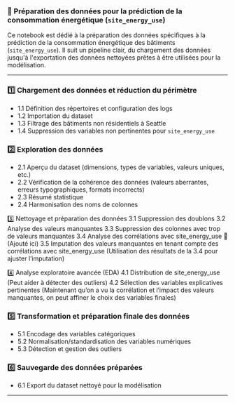 ### 📌 Préparation des données pour la prédiction de la consommation énergétique (`site_energy_use`)

Ce notebook est dédié à la préparation des données spécifiques à la prédiction de la consommation énergétique des bâtiments (`site_energy_use`). Il suit un pipeline clair, du chargement des données jusqu'à l'exportation des données nettoyées prêtes à être utilisées pour la modélisation.

---

### **1️⃣ Chargement des données et réduction du périmètre**
- 1.1 Définition des répertoires et configuration des logs
- 1.2 Importation du dataset
- 1.3 Filtrage des bâtiments non résidentiels à Seattle
- 1.4 Suppression des variables non pertinentes pour `site_energy_use`

### **2️⃣ Exploration des données**
- 2.1 Aperçu du dataset (dimensions, types de variables, valeurs uniques, etc.)
- 2.2 Vérification de la cohérence des données (valeurs aberrantes, erreurs typographiques, formats incorrects)
- 2.3 Résumé statistique
- 2.4 Harmonisation des noms de colonnes

3️⃣ Nettoyage et préparation des données
3.1 Suppression des doublons
3.2 Analyse des valeurs manquantes
3.3 Suppression des colonnes avec trop de valeurs manquantes
3.4 Analyse des corrélations avec site_energy_use 🔄 (Ajouté ici)
3.5 Imputation des valeurs manquantes en tenant compte des corrélations avec site_energy_use (Utilisation des résultats de la 3.4 pour ajuster l’imputation)

4️⃣ Analyse exploratoire avancée (EDA)
4.1 Distribution de site_energy_use (Peut aider à détecter des outliers)
4.2 Sélection des variables explicatives pertinentes (Maintenant qu’on a vu la corrélation et l’impact des valeurs manquantes, on peut affiner le choix des variables finales)

### **5️⃣ Transformation et préparation finale des données**
- 5.1 Encodage des variables catégoriques
- 5.2 Normalisation/standardisation des variables numériques
- 5.3 Détection et gestion des outliers

### **6️⃣ Sauvegarde des données préparées**
- 6.1 Export du dataset nettoyé pour la modélisation

---